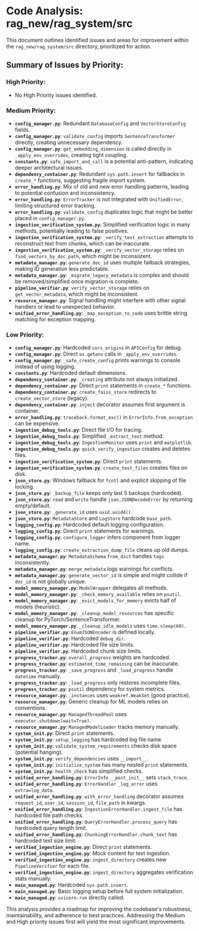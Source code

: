 # Code Analysis: rag_new/rag_system/src

This document outlines identified issues and areas for improvement within the `rag_new/rag_system/src` directory, prioritized for action.

## Summary of Issues by Priority:

### High Priority:
*   No High Priority issues identified.

### Medium Priority:
*   **`config_manager.py`**: Redundant `DatabaseConfig` and `VectorStoreConfig` fields.
*   **`config_manager.py`**: `validate_config` imports `SentenceTransformer` directly, creating unnecessary dependency.
*   **`config_manager.py`**: `get_embedding_dimension` is called directly in `_apply_env_overrides`, creating tight coupling.
*   **`constants.py`**: `safe_import_and_call` is a potential anti-pattern, indicating deeper architectural issues.
*   **`dependency_container.py`**: Redundant `sys.path.insert` for fallbacks in `create_*` functions, suggesting fragile import system.
*   **`error_handling.py`**: Mix of old and new error handling patterns, leading to potential confusion and inconsistency.
*   **`error_handling.py`**: `ErrorTracker` is not integrated with `UnifiedError`, limiting structured error tracking.
*   **`error_handling.py`**: `validate_config` duplicates logic that might be better placed in `config_manager.py`.
*   **`ingestion_verification_system.py`**: Simplified verification logic in many methods, potentially leading to false positives.
*   **`ingestion_verification_system.py`**: `_verify_text_extraction` attempts to reconstruct text from chunks, which can be inaccurate.
*   **`ingestion_verification_system.py`**: `_verify_vector_storage` relies on `find_vectors_by_doc_path`, which might be inconsistent.
*   **`metadata_manager.py`**: `generate_doc_id` uses multiple fallback strategies, making ID generation less predictable.
*   **`metadata_manager.py`**: `_migrate_legacy_metadata` is complex and should be removed/simplified once migration is complete.
*   **`pipeline_verifier.py`**: `verify_vector_storage` relies on `get_vector_metadata`, which might be inconsistent.
*   **`resource_manager.py`**: Signal handling might interfere with other signal handlers or lead to unexpected behavior.
*   **`unified_error_handling.py`**: `_map_exception_to_code` uses brittle string matching for exception mapping.

### Low Priority:
*   **`config_manager.py`**: Hardcoded `cors_origins` in `APIConfig` for debug.
*   **`config_manager.py`**: Direct `os.getenv` calls in `_apply_env_overrides`.
*   **`config_manager.py`**: `_safe_create_config` prints warnings to console instead of using logging.
*   **`constants.py`**: Hardcoded default dimensions.
*   **`dependency_container.py`**: `_creating` attribute not always initialized.
*   **`dependency_container.py`**: Direct `print` statements in `create_*` functions.
*   **`dependency_container.py`**: `create_faiss_store` redirects to `create_vector_store` (legacy).
*   **`dependency_container.py`**: `inject` decorator assumes first argument is container.
*   **`error_handling.py`**: `traceback.format_exc()` in `ErrorInfo.from_exception` can be expensive.
*   **`ingestion_debug_tools.py`**: Direct file I/O for tracing.
*   **`ingestion_debug_tools.py`**: Simplified `_extract_text` method.
*   **`ingestion_debug_tools.py`**: `IngestionMonitor` uses `print` and `matplotlib`.
*   **`ingestion_debug_tools.py`**: `quick_verify_ingestion` creates and deletes files.
*   **`ingestion_verification_system.py`**: Direct `print` statements.
*   **`ingestion_verification_system.py`**: `create_test_files` creates files on disk.
*   **`json_store.py`**: Windows fallback for `fcntl` and explicit skipping of file locking.
*   **`json_store.py`**: `_backup_file` keeps only last 5 backups (hardcoded).
*   **`json_store.py`**: `read` and `write` handle `json.JSONDecodeError` by returning empty/default.
*   **`json_store.py`**: `_generate_id` uses `uuid.uuid4()`.
*   **`json_store.py`**: `MetadataStore` and `LogStore` hardcode `base_path`.
*   **`logging_config.py`**: Hardcoded default logging configuration.
*   **`logging_config.py`**: Direct `print` statements for warnings.
*   **`logging_config.py`**: `configure_logger` infers component from logger name.
*   **`logging_config.py`**: `create_extraction_dump_file` cleans up old dumps.
*   **`metadata_manager.py`**: `MetadataSchema` `from_dict` handles `tags` inconsistently.
*   **`metadata_manager.py`**: `merge_metadata` logs warnings for conflicts.
*   **`metadata_manager.py`**: `generate_vector_id` is simple and might collide if `doc_id` is not globally unique.
*   **`model_memory_manager.py`**: `ModelWrapper` delegates all methods.
*   **`model_memory_manager.py`**: `_check_memory_available` relies on `psutil`.
*   **`model_memory_manager.py`**: `_evict_models_for_memory` evicts half of models (heuristic).
*   **`model_memory_manager.py`**: `_cleanup_model_resources` has specific cleanup for PyTorch/SentenceTransformer.
*   **`model_memory_manager.py`**: `_cleanup_idle_models` uses `time.sleep(60)`.
*   **`pipeline_verifier.py`**: `EnumJSONEncoder` is defined locally.
*   **`pipeline_verifier.py`**: Hardcoded `debug_dir`.
*   **`pipeline_verifier.py`**: Hardcoded file size limits.
*   **`pipeline_verifier.py`**: Hardcoded chunk size limits.
*   **`progress_tracker.py`**: `overall_progress` weights are hardcoded.
*   **`progress_tracker.py`**: `estimated_time_remaining` can be inaccurate.
*   **`progress_tracker.py`**: `_save_progress` and `_load_progress` handle `datetime` manually.
*   **`progress_tracker.py`**: `_load_progress` only restores incomplete files.
*   **`progress_tracker.py`**: `psutil` dependency for system metrics.
*   **`resource_manager.py`**: `_instances` uses `weakref.WeakSet` (good practice).
*   **`resource_manager.py`**: Generic cleanup for ML models relies on conventions.
*   **`resource_manager.py`**: `ManagedThreadPool` uses `executor.shutdown(wait=True)`.
*   **`resource_manager.py`**: `ManagedModelLoader` tracks memory manually.
*   **`system_init.py`**: Direct `print` statements.
*   **`system_init.py`**: `setup_logging` has hardcoded log file name.
*   **`system_init.py`**: `validate_system_requirements` checks disk space (potential hanging).
*   **`system_init.py`**: `verify_dependencies` uses `__import__`.
*   **`system_init.py`**: `initialize_system` has many nested `print` statements.
*   **`system_init.py`**: `health_check` has simplified checks.
*   **`unified_error_handling.py`**: `ErrorInfo` `__post_init__` sets `stack_trace`.
*   **`unified_error_handling.py`**: `ErrorHandler` `_log_error` uses `extra=log_data`.
*   **`unified_error_handling.py`**: `with_error_handling` decorator assumes `request_id`, `user_id`, `session_id`, `file_path` in kwargs.
*   **`unified_error_handling.py`**: `IngestionErrorHandler.ingest_file` has hardcoded file path checks.
*   **`unified_error_handling.py`**: `QueryErrorHandler.process_query` has hardcoded query length limit.
*   **`unified_error_handling.py`**: `ChunkingErrorHandler.chunk_text` has hardcoded text size limit.
*   **`verified_ingestion_engine.py`**: Direct `print` statements.
*   **`verified_ingestion_engine.py`**: Mock content for text ingestion.
*   **`verified_ingestion_engine.py`**: `ingest_directory` creates new `PipelineVerifier` for each file.
*   **`verified_ingestion_engine.py`**: `ingest_directory` aggregates verification stats manually.
*   **`main_managed.py`**: Hardcoded `sys.path.insert`.
*   **`main_managed.py`**: Basic logging setup before full system initialization.
*   **`main_managed.py`**: `uvicorn.run` directly called.

This analysis provides a roadmap for improving the codebase's robustness, maintainability, and adherence to best practices. Addressing the Medium and High priority issues first will yield the most significant improvements.
